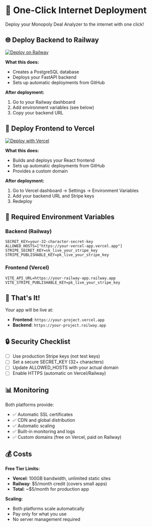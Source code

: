 # 🚀 One-Click Internet Deployment

Deploy your Monopoly Deal Analyzer to the internet with one click!

## 🌐 Deploy Backend to Railway

[![Deploy on Railway](https://railway.app/button.svg)](https://railway.app/template/your-template-id)

**What this does:**
- Creates a PostgreSQL database
- Deploys your FastAPI backend
- Sets up automatic deployments from GitHub

**After deployment:**
1. Go to your Railway dashboard
2. Add environment variables (see below)
3. Copy your backend URL

## 🎨 Deploy Frontend to Vercel

[![Deploy with Vercel](https://vercel.com/button)](https://vercel.com/new/clone?repository-url=https://github.com/yourusername/monopoly-deal-analyzer&project-name=monopoly-deal-analyzer&repository-name=monopoly-deal-analyzer)

**What this does:**
- Builds and deploys your React frontend
- Sets up automatic deployments from GitHub
- Provides a custom domain

**After deployment:**
1. Go to Vercel dashboard → Settings → Environment Variables
2. Add your backend URL and Stripe keys
3. Redeploy

## 🔧 Required Environment Variables

### Backend (Railway)
```env
SECRET_KEY=your-32-character-secret-key
ALLOWED_HOSTS=["https://your-vercel-app.vercel.app"]
STRIPE_SECRET_KEY=sk_live_your_stripe_key
STRIPE_PUBLISHABLE_KEY=pk_live_your_stripe_key
```

### Frontend (Vercel)
```env
VITE_API_URL=https://your-railway-app.railway.app
VITE_STRIPE_PUBLISHABLE_KEY=pk_live_your_stripe_key
```

## 🎉 That's It!

Your app will be live at:
- **Frontend**: `https://your-project.vercel.app`
- **Backend**: `https://your-project.railway.app`

## 🔒 Security Checklist

- [ ] Use production Stripe keys (not test keys)
- [ ] Set a secure SECRET_KEY (32+ characters)
- [ ] Update ALLOWED_HOSTS with your actual domain
- [ ] Enable HTTPS (automatic on Vercel/Railway)

## 📊 Monitoring

Both platforms provide:
- ✅ Automatic SSL certificates
- ✅ CDN and global distribution
- ✅ Automatic scaling
- ✅ Built-in monitoring and logs
- ✅ Custom domains (free on Vercel, paid on Railway)

## 💰 Costs

**Free Tier Limits:**
- **Vercel**: 100GB bandwidth, unlimited static sites
- **Railway**: $5/month credit (covers small apps)
- **Total**: ~$5/month for production app

**Scaling:**
- Both platforms scale automatically
- Pay only for what you use
- No server management required